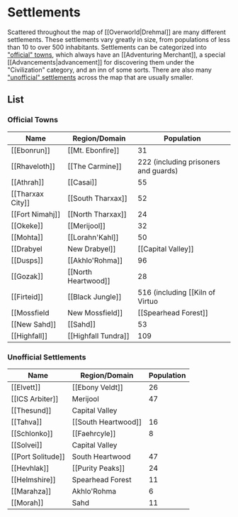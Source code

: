 # Settlements

Scattered throughout the map of [[Overworld|Drehmal]] are many different settlements. These settlements vary greatly in size, from populations of less than 10 to over 500 inhabitants. Settlements can be categorized into ["official" towns](/World/Drehmal/Settlements/Official_Towns/), which always have an [[Adventuring Merchant]], a special [[Advancements|advancement]] for discovering them under the "Civilization" category, and an inn of some sorts. There are also many ["unofficial" settlements](/World/Drehmal/Settlements/Other_Settlements/) across the map that are usually smaller.

## List

### Official Towns

| Name                | Region/Domain        | Population                                      |
| ------------------- | ---------------------| ----------------------------------------------- |
| [[Ebonrun]]         | [[Mt. Ebonfire]]     | 31                                              |
| [[Rhaveloth]]       | [[The Carmine]]      | 222 (including prisoners and guards)            |
| [[Athrah]]          | [[Casai]]            | 55                                              |
| [[Tharxax City]]    | [[South Tharxax]]    | 52                                              |
| [[Fort Nimahj]]     | [[North Tharxax]]    | 24                                              |
| [[Okeke]]           | [[Merijool]]         | 32                                              |
| [[Mohta]]           | [[Lorahn'Kahl]]      | 50                                              |
| [[Drabyel|New Drabyel]]     | [[Capital Valley]]   | 35                                              | 
| [[Dusps]]           | [[Akhlo'Rohma]]      | 96                                              |
| [[Gozak]]           | [[North Heartwood]]  | 28                                              |
| [[Firteid]]         | [[Black Jungle]]     | 516 (including [[Kiln of Virtuo|Kiln]] district) |
| [[Mossfield|New Mossfield]]   | [[Spearhead Forest]] | 40                                              |     
| [[New Sahd]]        | [[Sahd]]             | 53                                              |                    
| [[Highfall]]        | [[Highfall Tundra]]  | 109                                             |        

### Unofficial Settlements

| Name                | Region/Domain        | Population                                      |
| ------------------- | ---------------------| ----------------------------------------------- |
| [[Elvett]]          | [[Ebony Veldt]]      | 26                                              |
| [[ICS Arbiter]]     | Merijool             | 47                                              |
| [[Thesund]]         | Capital Valley       |                                                 |
| [[Tahva]]           | [[South Heartwood]]  | 16                                              |
| [[Schlonko]]        | [[Faehrcyle]]        | 8                                               |
| [[Solvei]]          | Capital Valley       |                                                 |
| [[Port Solitude]]   | South Heartwood      | 47                                              |
| [[Hevhlak]]         | [[Purity Peaks]]     | 24                                              |
| [[Helmshire]]       | Spearhead Forest     | 11                                              |
| [[Marahza]]         | Akhlo'Rohma          | 6                                               |              
| [[Morah]]           | Sahd                 | 11                                              |          
